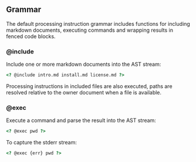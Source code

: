 ## Grammar

The default processing instruction grammar includes functions for including markdown documents, executing commands and wrapping results in fenced code blocks.

### @include

Include one or more markdown documents into the AST stream:

```html
<? @include intro.md install.md license.md ?>
```

Processing instructions in included files are also executed, paths are resolved relative to the owner document when a file is available.

### @exec

Execute a command and parse the result into the AST stream:

```html
<? @exec pwd ?>
```

To capture the stderr stream:

```html
<? @exec {err} pwd ?>
```
